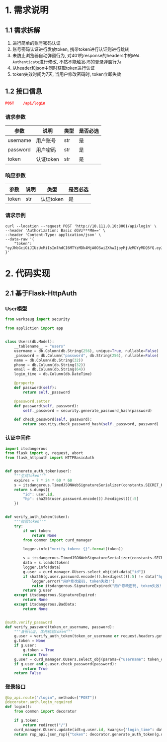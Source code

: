 # 1. 需求说明

## 1.1 需求拆解

1. 进行简单的账号密码认证
2. 账号密码认证进行发放token, 携带token进行认证则进行跳转
3. 未防止浏览器自动弹窗行为, 对401的response的headers中的`WWW-Authenticate`进行修改, 不然不能触发JS的登录弹窗行为
4. 从header和json中同时获取token进行认证
5. token失效时间为7天, 当用户修改密码时, token立即失效

## 1.2 接口信息

```json
POST	/api/login
```

### 请求参数

| 参数     | 说明      | 类型 | 是否必选 |
| -------- | --------- | ---- | -------- |
| username | 用户账号  | str  | 是       |
| password | 用户密码  | str  | 是       |
| token    | 认证token | str  | 是       |

### 响应参数

| 参数  | 说明 | 类型      | 是否必选 |
| ----- | ---- | --------- | -------- |
| token | str  | 认证token | 是       |

### 请求示例

```shell
curl --location --request POST 'http://10.111.0.10:8001/api/login' \
--header 'Authorization: Basic dGVz***MA==' \
--header 'Content-Type: application/json' \
--data-raw '{
    "token": "eyJhbGciOiJIUzUxMiIsImlhdCI6MTYzMDk4MjA0OSwiZXhwIjoyMjUzMDYyMDQ5fQ.eyJpZCI6MCwiaHAiOiI5NjFlNiJ9.me4Yc6lpdE2Ztnz7aRKJ6RBAZw3DHApLssDEemvJhs1iNNWnINtBMjDek2gBiG9W2nG6fXhQuZotxI2sFyT3oA"
}'
```

# 2. 代码实现

## 2.1 基于Flask-HttpAuth

### User模型

```python
from werkzeug import security

from appliction import app


class Users(db.Model):
    __tablename__ = "users"
    username = db.Column(db.String(256), unique=True, nullable=False)
    _password = db.Column("password", db.String(256), nullable=False)
    name = db.Column(db.String(32))
    phone = db.Column(db.String(32))
    email = db.Column(db.String(64))
    login_time = db.Column(db.DateTime)

    @property
    def password(self):
        return self._password

    @password.setter
    def password(self, password):
        self._password = security.generate_password_hash(password)

    def check_password(self, password):
        return security.check_password_hash(self._password, password)
```

### 认证中间件

```python
import itsdangerous
from flask import g, request, abort
from flask_httpauth import HTTPBasicAuth


def generate_auth_token(user):
    """生成token"""
    expires = 7 * 24 * 60 * 60
    s = itsdangerous.TimedJSONWebSignatureSerializer(constants.SECRET_KEY, expires_in=expires)
    return s.dumps({
        "id": user.id,
        "hp": sha256(user.password.encode()).hexdigest()[:5]
    })


def verify_auth_token(token):
    """校验token"""
    try:
        if not token:
            return None
        from common import curd_manager

        logger.info("verify token: {}".format(token))

        s = itsdangerous.TimedJSONWebSignatureSerializer(constants.SECRET_KEY)
        data = s.loads(token)
        logger.info(data)
        g.user = curd_manager.OUsers.select_obj(idt=data["id"])
        if sha256(g.user.password.encode()).hexdigest()[:5] != data["hp"]:
            logger.error("用户修改密码, token失效!")
            raise itsdangerous.SignatureExpired("用户修改密码, token失效!")
        return g.user
    except itsdangerous.SignatureExpired:
        return None
    except itsdangerous.BadData:
        return None


@auth.verify_password
def verify_password(token_or_username, password):
    """身份认证, 优先校验token"""
    g.user = verify_auth_token(token_or_username or request.headers.get("Token") or request.json.get("token"))
    g.token = None
    if g.user:
        g.token = True
        return True
    g.user = curd_manager.OUsers.select_obj(params={"username": token_or_username})
    if g.user and g.user.check_password(password):
        return True
    return False
```

### 登录接口

```python
@bp_api.route("/login", methods=["POST"])
@decorator.auth.login_required
def login():
    from common import decorator

    if g.token:
        return redirect("/")
    curd_manager.OUsers.update(idt=g.user.id, kwargs={"login_time": datetime.now()})
    return rsp_api.json_rsp({"token": decorator.generate_auth_token(g.user)})
```

